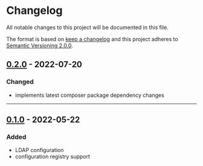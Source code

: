 # Changelog

All notable changes to this project will be documented in this file.

The format is based on [keep a changelog][xtlink-keep-a-changelog]
and this project adheres to [Semantic Versioning 2.0.0][xtlink-semantic-versioning].

## [0.2.0] - 2022-07-20

### Changed

* implements latest composer package dependency changes

[0.2.0]: https://github.com/codekandis/tiphy-ldap-integration/compare/0.1.0...0.2.0

---
## [0.1.0] - 2022-05-22

### Added

* LDAP configuration
* configuration registry support

[0.1.0]: https://github.com/codekandis/tiphy-ldap-integration/tree/0.1.0



[xtlink-keep-a-changelog]: http://keepachangelog.com/en/1.0.0/
[xtlink-semantic-versioning]: http://semver.org/spec/v2.0.0.html
